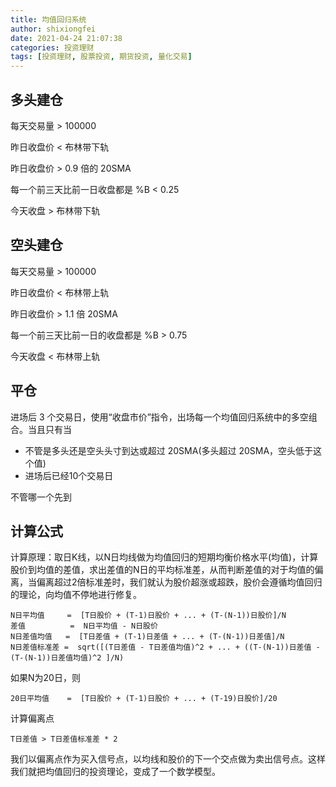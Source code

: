```yaml
---
title: 均值回归系统
author: shixiongfei
date: 2021-04-24 21:07:38
categories: 投资理财
tags: [投资理财, 股票投资, 期货投资, 量化交易]
---
```


## 多头建仓

每天交易量 > 100000

昨日收盘价 < 布林带下轨

昨日收盘价 > 0.9 倍的 20SMA

每一个前三天比前一日收盘都是 %B < 0.25

今天收盘 > 布林带下轨

## 空头建仓

每天交易量 > 100000

昨日收盘价 < 布林带上轨

昨日收盘价 > 1.1 倍 20SMA

每一个前三天比前一日的收盘都是 %B > 0.75

今天收盘 < 布林带上轨

## 平仓

进场后 3 个交易日，使用“收盘市价”指令，出场每一个均值回归系统中的多空组合。当且只有当

- 不管是多头还是空头头寸到达或超过 20SMA(多头超过 20SMA，空头低于这个值)
- 进场后已经10个交易日

不管哪一个先到

## 计算公式

计算原理：取日K线，以N日均线做为均值回归的短期均衡价格水平(均值)，计算股价到均值的差值，求出差值的N日的平均标准差，从而判断差值的对于均值的偏离，当偏离超过2倍标准差时，我们就认为股价超涨或超跌，股价会遵循均值回归的理论，向均值不停地进行修复。

```calc
N日平均值     =  [T日股价 + (T-1)日股价 + ... + (T-(N-1))日股价]/N
差值          =  N日平均值 - N日股价
N日差值均值   =  [T日差值 + (T-1)日差值 + ... + (T-(N-1))日差值]/N
N日差值标准差 =  sqrt([(T日差值 - T日差值均值)^2 + ... + ((T-(N-1))日差值 - (T-(N-1))日差值均值)^2 ]/N)
```

如果N为20日，则

```calc
20日平均值    =  [T日股价 + (T-1)日股价 + ... + (T-19)日股价]/20
```

计算偏离点

```calc
T日差值 > T日差值标准差 * 2
```

我们以偏离点作为买入信号点，以均线和股价的下一个交点做为卖出信号点。这样我们就把均值回归的投资理论，变成了一个数学模型。
